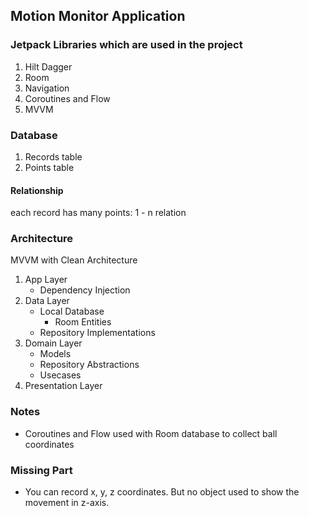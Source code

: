 ## Motion Monitor Application

### Jetpack Libraries which are used in the project
1. Hilt Dagger
2. Room
3. Navigation
4. Coroutines and Flow
5. MVVM

### Database
1. Records table
2. Points table
#### Relationship
each record has many points: 1 - n relation


### Architecture
MVVM with Clean Architecture 
1. App Layer
    * Dependency Injection
2. Data Layer
    * Local Database
        - Room Entities
    * Repository Implementations
3. Domain Layer
    * Models
    * Repository Abstractions
    * Usecases
4. Presentation Layer
  
### Notes
- Coroutines and Flow used with Room database to collect ball coordinates 

### Missing Part
- You can record x, y, z coordinates. But no object used to show the movement in z-axis.
